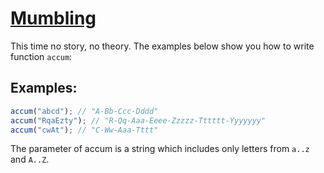 # [Mumbling](https://www.codewars.com/kata/5667e8f4e3f572a8f2000039)

This time no story, no theory. The examples below show you how to write function `accum`:

## Examples:

```javascript
accum("abcd"); // "A-Bb-Ccc-Dddd"
accum("RqaEzty"); // "R-Qq-Aaa-Eeee-Zzzzz-Tttttt-Yyyyyyy"
accum("cwAt"); // "C-Ww-Aaa-Tttt"
```

The parameter of accum is a string which includes only letters from `a..z` and `A..Z`.

